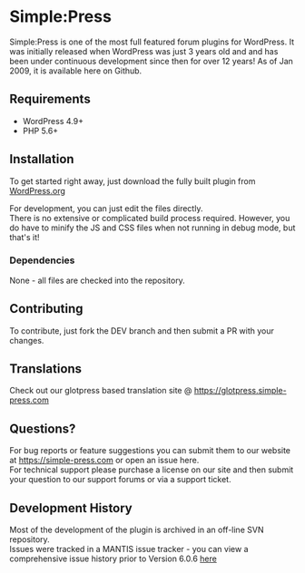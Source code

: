 # Simple:Press
Simple:Press is one of the most full featured forum plugins for WordPress. It was initially released when WordPress was just 3 years old and and has been under continuous development since then for over 12 years!
As of Jan 2009, it is available here on Github.

## Requirements

- WordPress 4.9+
- PHP 5.6+

## Installation

To get started right away, just download the fully built plugin from [WordPress.org](https://wordpress.org/plugins/simplepress)

For development, you can just edit the files directly.  
There is no extensive or complicated build process required.  However, you do have to minify the JS and CSS files when not running in debug mode, but that's it!

### Dependencies

None - all files are checked into the repository.

## Contributing

To contribute, just fork the DEV branch and then submit a PR with your changes.

## Translations

Check out our glotpress based translation site @ https://glotpress.simple-press.com

## Questions?

For bug reports or feature suggestions you can submit them to our website at https://simple-press.com or open an issue here.  
For technical support please purchase a license on our site and then submit your question to our support forums or via a support ticket.

## Development History
Most of the development of the plugin is archived in an off-line SVN repository.  
Issues were tracked in a MANTIS issue tracker - you can view a comprehensive issue history prior to Version 6.0.6 [here](https://simplepress.mantishub.io)